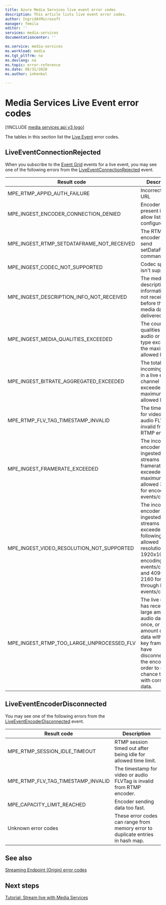 ```yaml
---
title: Azure Media Services live event error codes 
description: This article lists live event error codes.
author: IngridAtMicrosoft
manager: femila
editor: ''
services: media-services
documentationcenter: ''

ms.service: media-services
ms.workload: media
ms.tgt_pltfrm: na
ms.devlang: na
ms.topic: error-reference
ms.date: 08/31/2020
ms.author: inhenkel

---
```


# Media Services Live Event error codes

[!INCLUDE [media services api v3 logo](./includes/v3-hr.md)]

The tables in this section list the [Live Event](live-events-outputs-concept.md) error codes.

## LiveEventConnectionRejected

When you subscribe to the [Event Grid](../../event-grid/index.yml) events for a live event, you may see one of the following errors from the [LiveEventConnectionRejected](media-services-event-schemas.md#liveeventconnectionrejected)  event.

| Result code | Description |
| ----------- | ----------- |
| MPE_RTMP_APPID_AUTH_FAILURE | Incorrect ingest URL |
| MPE_INGEST_ENCODER_CONNECTION_DENIED | Encoder IP isn't present in IP allow list configured |
| MPE_INGEST_RTMP_SETDATAFRAME_NOT_RECEIVED | The RTMP encoder did not send setDataFrame command. |
| MPE_INGEST_CODEC_NOT_SUPPORTED | Codec specified isn't supported. |
| MPE_INGEST_DESCRIPTION_INFO_NOT_RECEIVED |The media description information was not received before the actual media data was delivered.|
| MPE_INGEST_MEDIA_QUALITIES_EXCEEDED |The count of qualities for audio or video type exceeded the maximum allowed limit.|
| MPE_INGEST_BITRATE_AGGREGATED_EXCEEDED |The total incoming bitrate in a live event or channel service exceeded the maximum allowed limit.|
| MPE_RTMP_FLV_TAG_TIMESTAMP_INVALID | The timestamp for video or audio FLVTag is invalid from RTMP encoder. |
| MPE_INGEST_FRAMERATE_EXCEEDED | The incoming encoder ingested streams with framerates exceeded the maximum allowed 30fps for encoding live events/channels.|
| MPE_INGEST_VIDEO_RESOLUTION_NOT_SUPPORTED | The incoming encoder ingested streams exceeded the following allowed resolutions: 1920x1088 for encoding live events/channels and 4096 x 2160 for pass-through live events/channels.|
| MPE_INGEST_RTMP_TOO_LARGE_UNPROCESSED_FLV | The live event has received a large amount of audio data at once, or a large amount of video data without any key frames. We have disconnected the encoder in order to give it a chance to retry with correct data. |

## LiveEventEncoderDisconnected

You may see one of the following errors from the [LiveEventEncoderDisconnected](media-services-event-schemas.md#liveeventencoderdisconnected) event.

|Result code|Description|
|---|---|
|MPE_RTMP_SESSION_IDLE_TIMEOUT|RTMP session timed out after being idle for allowed time limit.|
|MPE_RTMP_FLV_TAG_TIMESTAMP_INVALID|The timestamp for video or audio FLVTag is invalid from RTMP encoder.|
|MPE_CAPACITY_LIMIT_REACHED|Encoder sending data too fast.|
|Unknown error codes|These error codes can range from memory error to duplicate entries in hash map.|


## See also

[Streaming Endpoint (Origin) error codes](streaming-endpoint-error-codes.md)

## Next steps

[Tutorial: Stream live with Media Services](stream-live-tutorial-with-api.md)
